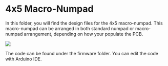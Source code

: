 # 4x5 Macro-Numpad

In this folder, you will find the design files for the 4x5 macro-numpad. This macro-numpad can be arranged in both standard numpad or macro-numpad arrangement, depending on how your populate the PCB. 

![](assets/README/2ee9aa8790322accb559f5770777a3a0437a450b.png)

The code can be found under the firmware folder. You can edit the code with Arduino IDE.
